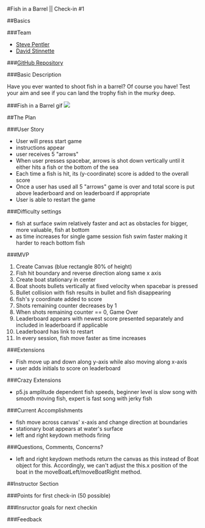 #Fish in a Barrel || Check-in #1

##Basics

###Team
- [Steve Pentler](https://github.com/stevepentler)
- [David Stinnette](https://github.com/dastinnette)

###[GitHub Repository](https://github.com/stevepentler/GameTime)

###Basic Description

Have you ever wanted to shoot fish in a barrel? Of course you have! Test your aim and see if you can land the trophy fish in the murky deep.

###Fish in a Barrel gif
![](http://g.recordit.co/7JFOYuhgPs.gif)

##The Plan

###User Story
- User will press start game
- instructions appear
- user receives 5 "arrows"
- When user presses spacebar, arrows is shot down vertically until it either hits a fish or the bottom of the sea
- Each time a fish is hit, its (y-coordinate) score is added to the overall score
- Once a user has used all 5 "arrows" game is over and total score is put above leaderboard and on leaderboard if appropriate
- User is able to restart the game

###Difficulty settings
  - fish at surface swim relatively faster and act as obstacles for bigger, more valuable, fish at bottom
  - as time increases for single game session fish swim faster making it harder to reach bottom fish

###MVP
1. Create Canvas (blue rectangle 80% of height)
2. Fish hit boundary and reverse direction along same x axis
3. Create boat stationary in center
5. Boat shoots bullets vertically at fixed velocity when spacebar is pressed
6. Bullet collision with fish results in bullet and fish disappearing
7. fish's y coordinate added to score
8. Shots remaining counter decreases by 1
9. When shots remaining counter == 0, Game Over
10. Leaderboard appears with newest score presented separately and included in leaderboard if applicable
11. Leaderboard has link to restart
12. In every session, fish move faster as time increases

###Extensions
- Fish move up and down along y-axis while also moving along x-axis
- user adds initials to score on leaderboard

###Crazy Extensions
- p5.js amplitude dependent fish speeds, beginner level is slow song with smooth moving fish, expert is fast song with jerky fish

###Current Accomplishments
- fish move across canvas' x-axis and change direction at boundaries
- stationary boat appears at water's surface
- left and right keydown methods firing

###Questions, Comments, Concerns?
- left and right keydown methods return the canvas as this instead of Boat object for this. Accordingly, we can't adjust the this.x position of the boat in the moveBoatLeft/moveBoatRight method.

##Instructor Section

###Points for first check-in (50 possible)

###Insructor goals for next checkin

###Feedback
